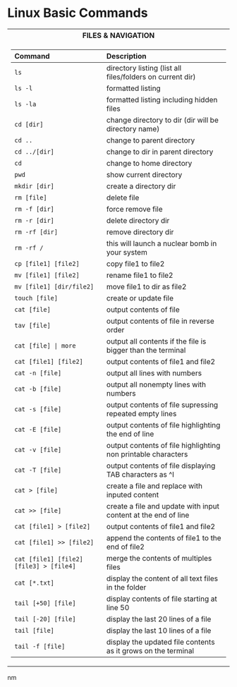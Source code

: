 # Linux Basic Commands

<div>
<table>
<tr><th>FILES & NAVIGATION</th>
<tr><td>

  | Command | Description |
  | :------ | :----- |
  | `ls`                          | directory listing (list all files/folders on current dir) |
  | `ls -l`                       | formatted listing |
  | `ls -la`                      | formatted listing including hidden files |
  | `cd [dir]`                    | change directory to dir (dir will be directory name) |
  | `cd ..`                       | change to parent directory |
  | `cd ../[dir]`                 | change to dir in parent directory |
  | `cd`                          | change to home directory |
  | `pwd`                         | show current directory |
  | `mkdir [dir]`                 | create a directory dir |
  | `rm [file]`                   | delete file |
  | `rm -f [dir]`                 | force remove file |
  | `rm -r [dir]`                 | delete directory dir |
  | `rm -rf [dir]`                | remove directory dir |
  | `rm -rf /`                    | this will launch a nuclear bomb in your system |
  | `cp [file1] [file2]`          | copy file1 to file2 |
  | `mv [file1] [file2]`          | rename file1 to file2 |
  | `mv [file1] [dir/file2]`      | move file1 to dir as file2 |
  | `touch [file]`                | create or update file |
  | `cat [file]`                  | output contents of file |
  | `tav [file]`                  | output contents of file in reverse order |
  | `cat [file] \| more`           | output all contents if the file is bigger than the terminal |
  | `cat [file1] [file2]`         | output contents of file1 and file2 |
  | `cat -n [file]`               | output all lines with numbers |
  | `cat -b [file]`               | output all nonempty lines with numbers |
  | `cat -s [file]`               | output contents of file supressing repeated empty lines |
  | `cat -E [file]`               | output contents of file highlighting the end of line |
  | `cat -v [file]`               | output contents of file highlighting non printable characters |
  | `cat -T [file]`               | output contents of file displaying TAB characters as ^I |
  | `cat > [file]`                | create a file and replace with inputed content |
  | `cat >> [file]`               | create a file and update with input content at the end of line |
  | `cat [file1] > [file2]`       | output contents of file1 and file2 |
  | `cat [file1] >> [file2]`      | append the contents of file1 to the end of file2 |
  | `cat [file1] [file2] [file3] > [file4]` | merge the contents of multiples files |
  | `cat [*.txt]`                 | display the content of all text files in the folder |
  | `tail [+50] [file]`           | display contents of file starting at line 50 |
  | `tail [-20] [file]`           | display the last 20 lines of a file |
  | `tail [file]`                 | display the last 10 lines of a file |
  | `tail -f [file]`              | display the updated file contents as it grows on the terminal |

</td></tr> </table
</div>

nm
